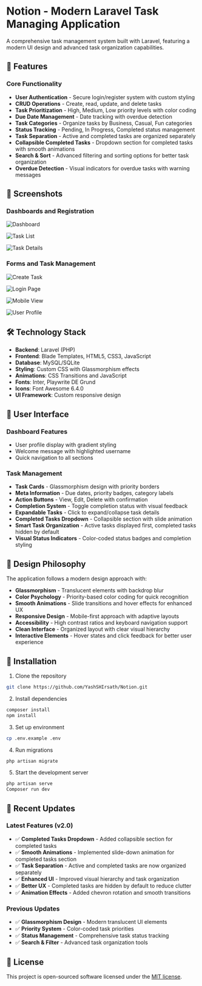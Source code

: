# Notion - Modern Laravel Task Managing Application

A comprehensive task management system built with Laravel, featuring a modern UI design and advanced task organization capabilities.

## 🚀 Features

### Core Functionality

-   **User Authentication** - Secure login/register system with custom styling
-   **CRUD Operations** - Create, read, update, and delete tasks
-   **Task Prioritization** - High, Medium, Low priority levels with color coding
-   **Due Date Management** - Date tracking with overdue detection
-   **Task Categories** - Organize tasks by Business, Casual, Fun categories
-   **Status Tracking** - Pending, In Progress, Completed status management
-   **Task Separation** - Active and completed tasks are organized separately
-   **Collapsible Completed Tasks** - Dropdown section for completed tasks with smooth animations
-   **Search & Sort** - Advanced filtering and sorting options for better task organization
-   **Overdue Detection** - Visual indicators for overdue tasks with warning messages

## 📸 Screenshots

### Dashboards and Registration

![Dashboard](screenshots/dashboard.png)

![Task List](screenshots/task-list.png)

![Task Details](screenshots/task-details.png)

### Forms and Task Management

![Create Task](screenshots/create-task.png)

![Login Page](screenshots/login-page.png)

![Mobile View](screenshots/mobile-view.png)

![User Profile](screenshots/user-profile.png)

## 🛠️ Technology Stack

-   **Backend**: Laravel (PHP)
-   **Frontend**: Blade Templates, HTML5, CSS3, JavaScript
-   **Database**: MySQL/SQLite
-   **Styling**: Custom CSS with Glassmorphism effects
-   **Animations**: CSS Transitions and JavaScript
-   **Fonts**: Inter, Playwrite DE Grund
-   **Icons**: Font Awesome 6.4.0
-   **UI Framework**: Custom responsive design

## 📱 User Interface

### Dashboard Features

-   User profile display with gradient styling
-   Welcome message with highlighted username
-   Quick navigation to all sections

### Task Management

-   **Task Cards** - Glassmorphism design with priority borders
-   **Meta Information** - Due dates, priority badges, category labels
-   **Action Buttons** - View, Edit, Delete with confirmation
-   **Completion System** - Toggle completion status with visual feedback
-   **Expandable Tasks** - Click to expand/collapse task details
-   **Completed Tasks Dropdown** - Collapsible section with slide animation
-   **Smart Task Organization** - Active tasks displayed first, completed tasks hidden by default
-   **Visual Status Indicators** - Color-coded status badges and completion styling

## 🎨 Design Philosophy

The application follows a modern design approach with:

-   **Glassmorphism** - Translucent elements with backdrop blur
-   **Color Psychology** - Priority-based color coding for quick recognition
-   **Smooth Animations** - Slide transitions and hover effects for enhanced UX
-   **Responsive Design** - Mobile-first approach with adaptive layouts
-   **Accessibility** - High contrast ratios and keyboard navigation support
-   **Clean Interface** - Organized layout with clear visual hierarchy
-   **Interactive Elements** - Hover states and click feedback for better user experience

## 🚀 Installation

1. Clone the repository

```bash
git clone https://github.com/YashSHIrsath/Notion.git
```

2. Install dependencies

```bash
composer install
npm install
```

3. Set up environment

```bash
cp .env.example .env
```

4. Run migrations

```bash
php artisan migrate
```

5. Start the development server

```bash
php artisan serve
Composer run dev
```

## 🔄 Recent Updates

### Latest Features (v2.0)

-   ✅ **Completed Tasks Dropdown** - Added collapsible section for completed tasks
-   ✅ **Smooth Animations** - Implemented slide-down animation for completed tasks section
-   ✅ **Task Separation** - Active and completed tasks are now organized separately
-   ✅ **Enhanced UI** - Improved visual hierarchy and task organization
-   ✅ **Better UX** - Completed tasks are hidden by default to reduce clutter
-   ✅ **Animation Effects** - Added chevron rotation and smooth transitions

### Previous Updates

-   ✅ **Glassmorphism Design** - Modern translucent UI elements
-   ✅ **Priority System** - Color-coded task priorities
-   ✅ **Status Management** - Comprehensive task status tracking
-   ✅ **Search & Filter** - Advanced task organization tools

## 📄 License

This project is open-sourced software licensed under the [MIT license](https://opensource.org/licenses/MIT).
